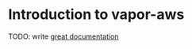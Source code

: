 # Introduction to vapor-aws

TODO: write [great documentation](http://jacobian.org/writing/what-to-write/)
